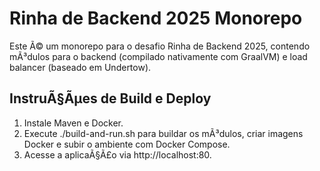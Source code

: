 ﻿# Rinha de Backend 2025 Monorepo

Este Ã© um monorepo para o desafio Rinha de Backend 2025, contendo mÃ³dulos para o backend (compilado nativamente com GraalVM) e load balancer (baseado em Undertow).

## InstruÃ§Ãµes de Build e Deploy

1. Instale Maven e Docker.
2. Execute ./build-and-run.sh para buildar os mÃ³dulos, criar imagens Docker e subir o ambiente com Docker Compose.
3. Acesse a aplicaÃ§Ã£o via http://localhost:80.
